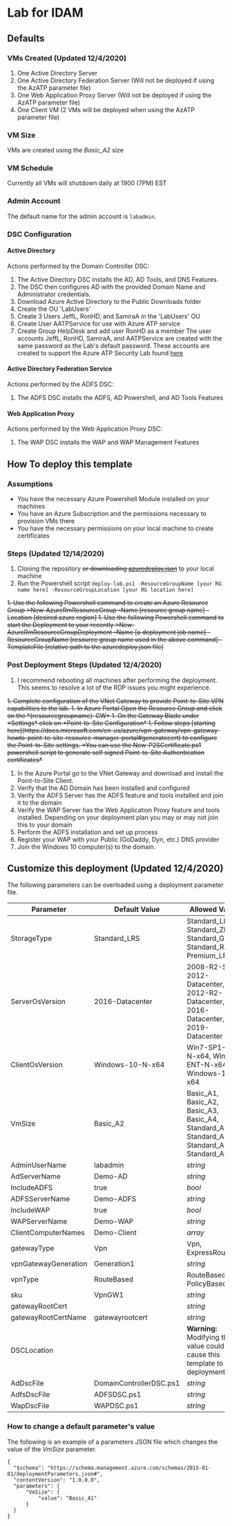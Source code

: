 # Lab for IDAM

## Defaults
### VMs Created (Updated 12/4/2020)
1. One Active Directory Server
1. One Active Directory Federation Server (Will not be deployed if using the AzATP parameter file)
1. One Web Application Proxy Server (Will not be deployed if using the AzATP parameter file)
1. One Client VM (2 VMs will be deployed when using the AzATP parameter file)

### VM Size
VMs are created using the *Basic_A2* size

### VM Schedule
Currently all VMs will shutdown daily at 1900 (7PM) EST

### Admin Account
The default name for the admin account is `labadmin`.

### DSC Configuration
#### Active Directory
Actions performed by the Domain Controller DSC:
1. The Active Directory DSC installs the AD, AD Tools, and DNS Features.  
1. The DSC then configures AD with the provided Domain Name and Administrator credentials.
1. Download Azure Active Directory to the Public Downloads folder
1. Create the OU 'LabUsers'
1. Create 3 Users JeffL, RonHD, and SamiraA in the 'LabUsers' OU
1. Create User AATPService for use with Azure ATP service
1. Create Group HelpDesk and add user RonHD as a member
The user accounts JeffL, RonHD, SamiraA, and AATPService are created with the same password as the Lab's default password.  These accounts are created to support the Azure ATP Security Lab found [here](https://docs.microsoft.com/en-us/azure-advanced-threat-protection/atp-playbook-lab-overview)

#### Active Directory Federation Service
Actions performed by the ADFS DSC:
1. The ADFS DSC installs the ADFS, AD Powershell, and AD Tools Features

#### Web Application Proxy
Actions performed by the Web Application Proxy DSC:
1. The WAP DSC installs the WAP and WAP Management Features

## How To deploy this template
### Assumptions
* You have the necessary Azure Powershell Module installed on your machines
* You have an Azure Subscription and the permissions necessary to provision VMs there
* You have the necessary permissions on your local machine to create certificates

### Steps (Updated 12/14/2020)
1. Cloning the repository <del>or downloading [azuredeploy.json](https://raw.githubusercontent.com/dmcwee/idamlab/master/azuredeploy.json)</del> to your local machine
1. Run the Powershell script ```deploy-lab.ps1 -ResourceGroupName [your RG name here] -ResourceGroupLocation [your RG location here]``` 
<del>
1. Use the following Powershell command to create an Azure Resource Group 
>New-AzureRmResourceGroup -Name [resource group name] -Location [desired azure region]
1. Use the following Powershell command to start the Deployment to your recently
>New-AzureRmResourceGroupDeployment -Name [a deployment job name] -ResourceGroupName [resource group name used in the above command] -TemplateFile [relative path to the azuredeploy.json file]
</del>

### Post Deployment Steps (Updated 12/4/2020)
1. I recommend rebooting all machines after performing the deployment.  This seems to resolve a lot of the RDP issues you might experience.
<del>
1. Complete configuration of the VNet Gateway to provide Point-to-Site VPN capabilities to the lab.
   1. In Azure Portal Open the Resource Group and click on the *{resourcegroupname}-GW*
   1. On the Gateway Blade under *Settings* click on *Point-to-Site Configuration*
   1. Follow steps [starting here](https://docs.microsoft.com/en-us/azure/vpn-gateway/vpn-gateway-howto-point-to-site-resource-manager-portal#generatecert) to configure the Point-to-Site settings.
   *You can use the New-P2SCertificate.ps1 powershell script to generate self signed Point-to-Site Authentication certificates*
</del>

1. In the Azure Portal go to the VNet Gateway and download and install the Point-to-Site Client.
1. Verify that the AD Domain has been installed and configured
1. Verify the ADFS Server has the ADFS feature and tools installed and join it to the domain
1. Verify the WAP Server has the Web Application Proxy feature and tools installed.  Depending on your deployment plan you may or may not join this to your domain
1. Perform the ADFS installation and set up process
1. Register your WAP with your Public (GoDaddy, Dyn, etc.) DNS provider
1. Join the Windows 10 computer(s) to the domain.

## Customize this deployment (Updated 12/4/2020)
The following parameters can be overloaded using a deployment parameter file.  

Parameter | Default Value | Allowed Values
--------- | ------------- | --------------
StorageType | Standard_LRS | Standard_LRS, Standard_ZRS, Standard_GRS, Standard_RAGRS, Premium_LRS
ServerOsVersion | 2016-Datacenter | 2008-R2-SP1, 2012-Datacenter, 2012-R2-Datacenter, 2016-Datacenter, 2019-Datacenter
ClientOsVersion | Windows-10-N-x64 | Win7-SP1-ENT-N-x64, Win81-ENT-N-x64, Windows-10-N-x64
VmSize | Basic_A2 | Basic_A1, Basic_A2, Basic_A3, Basic_A4, Standard_A1, Standard_A2, Standard_A3, Standard_A4
AdminUserName | labadmin | *string*
AdServerName | Demo-AD | *string*
IncludeADFS | true | *bool*
ADFSServerName | Demo-ADFS | *string*
IncludeWAP | true | *bool*
WAPServerName | Demo-WAP | *string*
ClientComputerNames | Demo-Client | *array*
gatewayType | Vpn | Vpn, ExpressRoute
vpnGatewayGeneration | Generation1 | *string*
vpnType | RouteBased | RouteBased, PolicyBased
sku | VpnGW1 | *string*
gatewayRootCert | | *string*
gatewayRootCertName | gatewayrootcert | *string*
DSCLocation | | **Warning:** Modifying this value could cause this template to fail deployment.
AdDscFile | DomainControllerDSC.ps1 | *string*
AdfsDscFile | ADFSDSC.ps1 | *string*
WapDscFile | WAPDSC.ps1 | *string*

### How to change a default parameter's value
The following is an example of a parameters JSON file which changes the value of the *VmSize* parameter.

```
{
  "$schema": "https://schema.management.azure.com/schemas/2015-01-01/deploymentParameters.json#",
  "contentVersion": "1.0.0.0",
  "parameters": {
      "VmSize": {
          "value": "Basic_A1"
      }
  }
}
```
